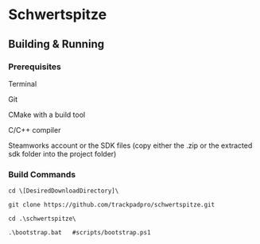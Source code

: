# Schwertspitze

## Building & Running

### Prerequisites

Terminal

Git

CMake with a build tool

C/C++ compiler

Steamworks account or the SDK files (copy either the .zip or the extracted sdk folder into the project folder)

### Build Commands

```
cd \[DesiredDownloadDirectory]\

git clone https://github.com/trackpadpro/schwertspitze.git

cd .\schwertspitze\

.\bootstrap.bat   #scripts/bootstrap.ps1
```
